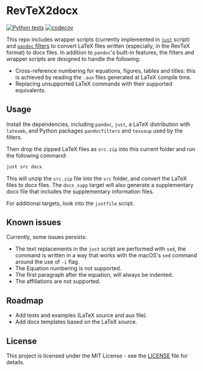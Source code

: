 # RevTeX2docx

[![Python tests](https://github.com/chazeon/revtex2docx/actions/workflows/python-tests.yml/badge.svg)](https://github.com/chazeon/revtex2docx/actions/workflows/python-tests.yml)
[![codecov](https://codecov.io/github/chazeon/revtex2docx/graph/badge.svg?token=KLDNP7JUWE)](https://codecov.io/github/chazeon/revtex2docx)

This repo includes wrapper scripts (currently implemented in [`just`][1] script) and [`pandoc` filters][2] to convert LaTeX files written (especially, in the RevTeX format) to docx files. In addition to `pandoc`'s built-in features, the filters and wrapper scripts are designed to handle the following:

* Cross-reference numbering for equations, figures, tables and titles: this is achieved by reading the `.aux` files generated at LaTeX compile time.
* Replacing unsupported LaTeX commands with their supported equivalents.

## Usage

Install the dependencies, including `pandoc`, `just`, a LaTeX distribution with `latexmk`, and Python packages `pandocfilters` and `texsoup` used by the filters.

Then drop the zipped LaTeX files as `src.zip` into this current folder and run the following command:

```bash
just src docx
```

This will unzip the `src.zip` file into the `src` folder, and convert the LaTeX files to docx files. The `docx_supp` target will also generate a supplementary docx file that includes the supplementary information files.

For additional targets, look into the `justfile` script.

## Known issues

Currently, some issues persists:

* The text replacements in the `just` script are performed with `sed`, the command is written in a way that works with the macOS's `sed` command around the use of `-i` flag. 
* The Equation numbering is not supported.
* The first paragraph after the equation, will always be indented.
* The affiliations are not supported.

## Roadmap

* Add tests and examples (LaTeX source and aux file).
* Add docx templates based on the LaTeX source.

## License

This project is licensed under the MIT License - see the [LICENSE](LICENSE) file for details.

[1]: https://github.com/casey/just
[2]: https://pandoc.org/filters.html

